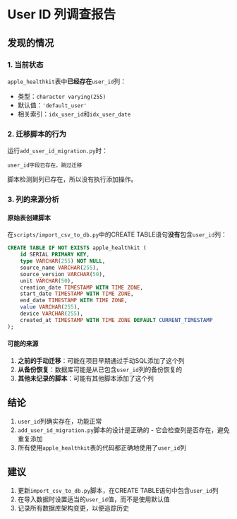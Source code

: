 # User ID 列调查报告

## 发现的情况

### 1. 当前状态
`apple_healthkit`表中**已经存在**`user_id`列：
- 类型：`character varying(255)`
- 默认值：`'default_user'`
- 相关索引：`idx_user_id`和`idx_user_date`

### 2. 迁移脚本的行为
运行`add_user_id_migration.py`时：
```
user_id字段已存在，跳过迁移
```
脚本检测到列已存在，所以没有执行添加操作。

### 3. 列的来源分析

#### 原始表创建脚本
在`scripts/import_csv_to_db.py`中的CREATE TABLE语句**没有**包含`user_id`列：
```sql
CREATE TABLE IF NOT EXISTS apple_healthkit (
    id SERIAL PRIMARY KEY,
    type VARCHAR(255) NOT NULL,
    source_name VARCHAR(255),
    source_version VARCHAR(50),
    unit VARCHAR(50),
    creation_date TIMESTAMP WITH TIME ZONE,
    start_date TIMESTAMP WITH TIME ZONE,
    end_date TIMESTAMP WITH TIME ZONE,
    value VARCHAR(255),
    device VARCHAR(255),
    created_at TIMESTAMP WITH TIME ZONE DEFAULT CURRENT_TIMESTAMP
);
```

#### 可能的来源
1. **之前的手动迁移**：可能在项目早期通过手动SQL添加了这个列
2. **从备份恢复**：数据库可能是从已包含`user_id`列的备份恢复的
3. **其他未记录的脚本**：可能有其他脚本添加了这个列

## 结论

1. `user_id`列确实存在，功能正常
2. `add_user_id_migration.py`脚本的设计是正确的 - 它会检查列是否存在，避免重复添加
3. 所有使用`apple_healthkit`表的代码都正确地使用了`user_id`列

## 建议

1. 更新`import_csv_to_db.py`脚本，在CREATE TABLE语句中包含`user_id`列
2. 在导入数据时设置适当的`user_id`值，而不是使用默认值
3. 记录所有数据库架构变更，以便追踪历史